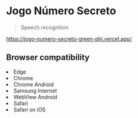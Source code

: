 # Jogo Número Secreto

>Speech recognition

https://jogo-numero-secreto-green-phi.vercel.app/

<h2>Browser compatibility</h2>

<li>Edge</li>
<li>Chrome</li>
<li>Chrome Android</li>
<li>Samsung Internet</li>
<li>WebView Android</li>
<li>Safari</li>
<li>Safari on iOS</li>
